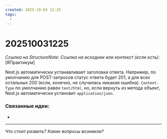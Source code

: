 ```yaml
---
created: 2025-10-03 12:25
tags:
  -
---
```

# 202510031225
*Ссылка на StructureNote:*
*Ссылка на исходник или контекст (если есть):* [ЯПрактикум]

Nest.js автоматически устанавливает заголовки ответа. Например, по умолчанию для POST-запросов статус ответа будет 201, а для всех остальных 200 (если, конечно, не случилась никакая ошибка). `Content-Type` по умолчанию равен `text/html`, но, если вернуть из метода объект, Nest.js автоматически установит `application/json`.

### Связанные идеи:
* 
---

*Что стоит развить? Какие вопросы возникли?*